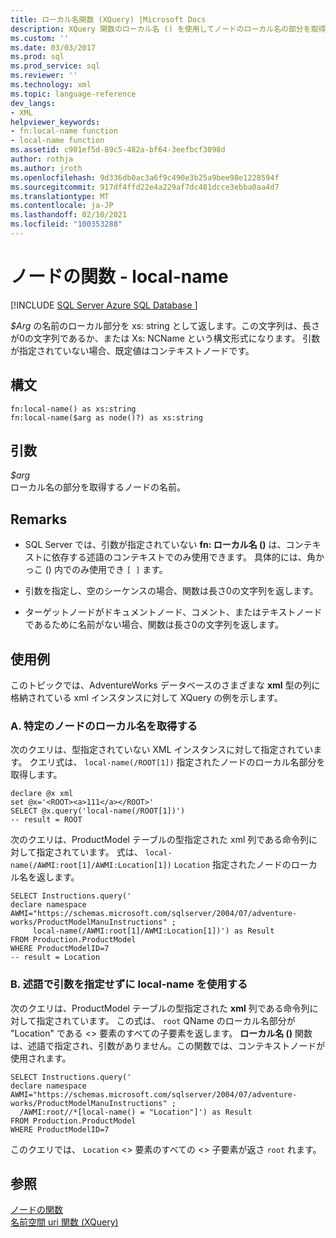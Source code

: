 ```yaml
---
title: ローカル名関数 (XQuery) |Microsoft Docs
description: XQuery 関数のローカル名 () を使用してノードのローカル名の部分を取得する方法について説明します。
ms.custom: ''
ms.date: 03/03/2017
ms.prod: sql
ms.prod_service: sql
ms.reviewer: ''
ms.technology: xml
ms.topic: language-reference
dev_langs:
- XML
helpviewer_keywords:
- fn:local-name function
- local-name function
ms.assetid: c901ef5d-89c5-482a-bf64-3eefbcf3098d
author: rothja
ms.author: jroth
ms.openlocfilehash: 9d336db0ac3a6f9c490e3b25a9bee98e1228594f
ms.sourcegitcommit: 917df4ffd22e4a229af7dc481dcce3ebba0aa4d7
ms.translationtype: MT
ms.contentlocale: ja-JP
ms.lasthandoff: 02/10/2021
ms.locfileid: "100353288"
---
```

# <a name="functions-on-nodes---local-name"></a>ノードの関数 - local-name
[!INCLUDE [SQL Server Azure SQL Database ](../includes/applies-to-version/sqlserver.md)]

  *$Arg* の名前のローカル部分を xs: string として返します。この文字列は、長さが0の文字列であるか、または Xs: NCName という構文形式になります。 引数が指定されていない場合、既定値はコンテキストノードです。  
  
## <a name="syntax"></a>構文  
  
```  
fn:local-name() as xs:string  
fn:local-name($arg as node()?) as xs:string  
```  
  
## <a name="arguments"></a>引数  
 *$arg*  
 ローカル名の部分を取得するノードの名前。  
  
## <a name="remarks"></a>Remarks  
  
-   SQL Server では、引数が指定されていない **fn: ローカル名 ()** は、コンテキストに依存する述語のコンテキストでのみ使用できます。 具体的には、角かっこ () 内でのみ使用でき `[ ]` ます。  
  
-   引数を指定し、空のシーケンスの場合、関数は長さ0の文字列を返します。  
  
-   ターゲットノードがドキュメントノード、コメント、またはテキストノードであるために名前がない場合、関数は長さ0の文字列を返します。  
  
## <a name="examples"></a>使用例  
 このトピックでは、AdventureWorks データベースのさまざまな **xml** 型の列に格納されている xml インスタンスに対して XQuery の例を示します。  
  
### <a name="a-retrieve-local-name-of-a-specific-node"></a>A. 特定のノードのローカル名を取得する  
 次のクエリは、型指定されていない XML インスタンスに対して指定されています。 クエリ式は、 `local-name(/ROOT[1])` 指定されたノードのローカル名部分を取得します。  
  
```  
declare @x xml  
set @x='<ROOT><a>111</a></ROOT>'  
SELECT @x.query('local-name(/ROOT[1])')  
-- result = ROOT  
```  
  
 次のクエリは、ProductModel テーブルの型指定された xml 列である命令列に対して指定されています。 式は、 `local-name(/AWMI:root[1]/AWMI:Location[1])` `Location` 指定されたノードのローカル名を返します。  
  
```  
SELECT Instructions.query('  
declare namespace AWMI="https://schemas.microsoft.com/sqlserver/2004/07/adventure-works/ProductModelManuInstructions" ;  
     local-name(/AWMI:root[1]/AWMI:Location[1])') as Result  
FROM Production.ProductModel  
WHERE ProductModelID=7  
-- result = Location  
```  
  
### <a name="b-using-local-name-without-argument-in-a-predicate"></a>B. 述語で引数を指定せずに local-name を使用する  
 次のクエリは、ProductModel テーブルの型指定された **xml** 列である命令列に対して指定されています。 この式は、 `root` QName のローカル名部分が "Location" である <> 要素のすべての子要素を返します。 **ローカル名 ()** 関数は、述語で指定され、引数がありません。この関数では、コンテキストノードが使用されます。  
  
```  
SELECT Instructions.query('  
declare namespace AWMI="https://schemas.microsoft.com/sqlserver/2004/07/adventure-works/ProductModelManuInstructions" ;  
  /AWMI:root//*[local-name() = "Location"]') as Result  
FROM Production.ProductModel  
WHERE ProductModelID=7  
```  
  
 このクエリでは、 `Location` <> 要素のすべての <> 子要素が返さ `root` れます。  
  
## <a name="see-also"></a>参照  
 [ノードの関数](./xquery-functions-against-the-xml-data-type.md)   
 [名前空間 uri 関数 &#40;XQuery&#41;](../xquery/functions-on-nodes-namespace-uri.md)  
  
